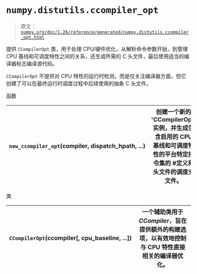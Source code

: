 # `numpy.distutils.ccompiler_opt`

> 原文：[`numpy.org/doc/1.26/reference/generated/numpy.distutils.ccompiler_opt.html`](https://numpy.org/doc/1.26/reference/generated/numpy.distutils.ccompiler_opt.html)

提供 `CCompilerOpt` 类，用于处理 CPU/硬件优化，从解析命令参数开始，到管理 CPU 基线和可调度特性之间的关系，还生成所需的 C 头文件，最后使用适当的编译器标志编译源代码。

`CCompilerOpt` 不提供对 CPU 特性的运行时检测，而是仅关注编译器方面，但它创建了可以在最终运行时调度过程中后续使用的抽象 C 头文件。

函数

| `new_ccompiler_opt`(compiler, dispatch_hpath, ...) | 创建一个新的 'CCompilerOpt' 实例，并生成包含启用的 CPU 基线和可调度特性的平台特定指令集的 #定义和头文件的调度头文件。 |
| --- | --- |

类

| `CCompilerOpt`(ccompiler[, cpu_baseline, ...]) | 一个辅助类用于*CCompiler*，旨在提供额外的构建选项，以有效地控制与 CPU 特性直接相关的编译器优化。 |
| --- | --- |

